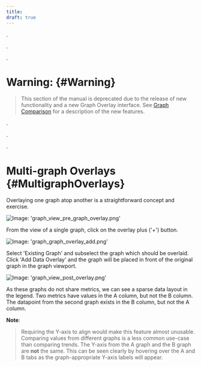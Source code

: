 ```yaml
---
title:
draft: true
---
```


.

.

.

# Warning: {#Warning}
> This section of the manual is deprecated due to the release of new functionality and a new Graph Overlay interface. See [Graph Comparison](/Visualization/Graphs/View/Overlays/Analytics.md#GraphComparison) for a description of the new features.

.

.

.

# Multi-graph Overlays {#MultigraphOverlays}
Overlaying one graph atop another is a straightforward concept and exercise.

![Image: 'graph_view_pre_graph_overlay.png'](/images/circonus/graph_view_pre_graph_overlay.png)

From the view of a single graph, click on the overlay plus ('+') button.

![Image: 'graph_graph_overlay_add.png'](/images/circonus/graph_graph_overlay_add.png)

Select 'Existing Graph' and subselect the graph which should be overlaid.  Click 'Add Data Overlay' and the graph will be placed in front of the original graph in the graph viewport.

![Image: 'graph_view_post_overlay.png'](/images/circonus/graph_view_post_overlay.png)

As these graphs do not share metrics, we can see a sparse data layout in the legend.  Two metrics have values in the A column, but not the B column. The datapoint from the second graph exists in the B column, but not the A column.

**Note**:
> Requiring the Y-axis to align would make this feature almost unusable.  Comparing values from different graphs is a less common use-case than comparing trends.  The Y-axis from the A graph and the B graph are **not** the same.  This can be seen clearly by hovering over the A and B tabs as the graph-appropriate Y-axis labels will appear.
